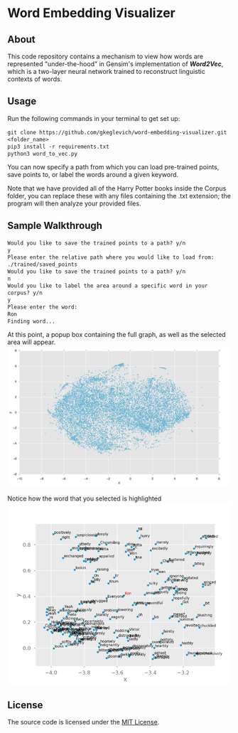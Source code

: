 # Word Embedding Visualizer


## About 
This code repository contains a mechanism to view how words are represented "under-the-hood" in Gensim's implementation of ***Word2Vec***, which is a two-layer neural network trained to reconstruct linguistic contexts of words.

## Usage
Run the following commands in your terminal to get set up:
```
git clone https://github.com/gkeglevich/word-embedding-visualizer.git <folder_name>
pip3 install -r requirements.txt
python3 word_to_vec.py
```

You can now specify a path from which you can load pre-trained points, save points to, or label the words around a given keyword.

Note that we have provided all of the Harry Potter books inside the Corpus folder, you can replace these with any files containing the .txt extension; the program will then analyze your provided files.

## Sample Walkthrough
```
Would you like to save the trained points to a path? y/n
y
Please enter the relative path where you would like to load from:
./trained/saved_points
Would you like to save the trained points to a path? y/n
n
Would you like to label the area around a specific word in your corpus? y/n
y
Please enter the word:
Ron
Finding word...
```
At this point, a popup box containing the full graph, as well as the selected area will appear.
![Alt Text](./Screenshots/fullgraph.png "Full graph")

Notice how the word that you selected is highlighted
![Alt Text](./Screenshots/found_ron.png "Ron Highlighted")

## License
The source code is licensed under the [MIT License](LICENSE).
